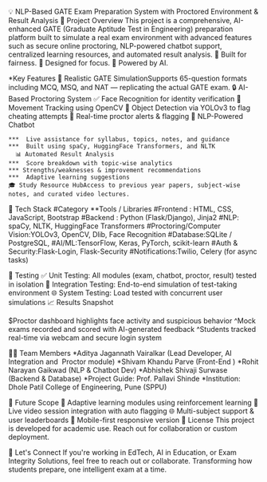 💡 NLP-Based GATE Exam Preparation System with Proctored Environment & Result Analysis
📘 Project Overview
    This project is a comprehensive, AI-enhanced GATE (Graduate Aptitude Test in Engineering) preparation platform built to simulate a real exam environment with advanced      features such as secure online proctoring, NLP-powered chatbot support, centralized learning resources, and automated result analysis.
   🔐 Built for fairness. 🎯 Designed for focus. 🤖 Powered by AI.
 
  *Key Features
     🧠 Realistic GATE SimulationSupports 65-question formats including MCQ, MSQ, and NAT — replicating the actual GATE exam.
     🔒 AI-Based Proctoring System
     ✅ Face Recognition for identity verification
     👀 Movement Tracking using OpenCV
     📵 Object Detection via YOLOv3 to flag cheating attempts
     🚨 Real-time proctor alerts & flagging
     🤖 NLP-Powered Chatbot
     
    ***  Live assistance for syllabus, topics, notes, and guidance
    ***  Built using spaCy, HuggingFace Transformers, and NLTK
      📊 Automated Result Analysis
    ***  Score breakdown with topic-wise analytics
    *** Strengths/weaknesses & improvement recommendations
    ***  Adaptive learning suggestions
    🎓 Study Resource HubAccess to previous year papers, subject-wise notes, and curated video lectures.

  🔧 Tech Stack
     #Category
     **Tools / Libraries
    #Frontend : HTML, CSS, JavaScript, Bootstrap
    #Backend : Python (Flask/Django), Jinja2
    #NLP:  spaCy, NLTK, HuggingFace Transformers
    #Proctoring/Computer Vision:YOLOv3, OpenCV, Dlib, Face Recognition
    #Database:SQLite / PostgreSQL, 
    #AI/ML:TensorFlow, Keras, PyTorch, scikit-learn
    #Auth & Security:Flask-Login, Flask-Security
    #Notifications:Twilio, Celery (for async tasks)

🧪 Testing
✅ Unit Testing: All modules (exam, chatbot, proctor, result) tested in isolation
🔄 Integration Testing: End-to-end simulation of test-taking environment
🌐 System Testing: Load tested with concurrent user simulations
📈 Results Snapshot

$Proctor dashboard highlights face activity and suspicious behavior
^Mock exams recorded and scored with AI-generated feedback
^Students tracked real-time via webcam and secure login system

👨‍💻 Team Members
*Aditya Jagannath Vairalkar (Lead Developer, AI Integration and  Proctor module)
*Shivam Khandu Parve (Front-End )
*Rohit Narayan Gaikwad (NLP & Chatbot Dev)
*Abhishek Shivaji Surwase (Backend & Database)
*Project Guide: Prof. Pallavi Shinde 
*Institution: Dhole Patil College of Engineering, Pune (SPPU)

🔭 Future Scope
🧩 Adaptive learning modules using reinforcement learning
🎥 Live video session integration with auto flagging
🌐 Multi-subject support & user leaderboards
📱 Mobile-first responsive version
📜 License
This project is developed for academic use. Reach out for collaboration or custom deployment.

🙌 Let's Connect
If you're working in EdTech, AI in Education, or Exam Integrity Solutions, feel free to reach out or collaborate.
Transforming how students prepare, one intelligent exam at a time.

